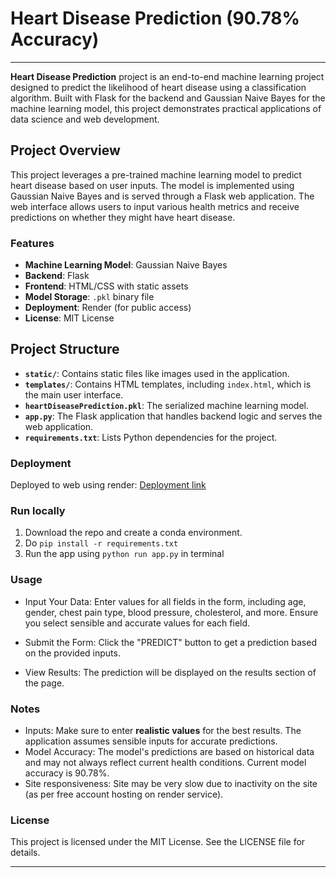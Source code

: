 # Heart Disease Prediction (90.78% Accuracy)

---  



**Heart Disease Prediction** project is an end-to-end machine learning project designed to predict the likelihood of heart disease using a classification algorithm. Built with Flask for the backend and Gaussian Naive Bayes for the machine learning model, this project demonstrates practical applications of data science and web development.

## Project Overview

This project leverages a pre-trained machine learning model to predict heart disease based on user inputs. The model is implemented using Gaussian Naive Bayes and is served through a Flask web application. The web interface allows users to input various health metrics and receive predictions on whether they might have heart disease.

### Features
- **Machine Learning Model**: Gaussian Naive Bayes
- **Backend**: Flask
- **Frontend**: HTML/CSS with static assets
- **Model Storage**: `.pkl` binary file
- **Deployment**: Render (for public access)
- **License**: MIT License

## Project Structure

- **`static/`**: Contains static files like images used in the application.
- **`templates/`**: Contains HTML templates, including `index.html`, which is the main user interface.
- **`heartDiseasePrediction.pkl`**: The serialized machine learning model.
- **`app.py`**: The Flask application that handles backend logic and serves the web application.
- **`requirements.txt`**: Lists Python dependencies for the project.

### Deployment
Deployed to web using render: [Deployment link](https://heart-disease-prediction-mcph.onrender.com/)

### Run locally
1. Download the repo and create a conda environment.
2. Do ```pip install -r requirements.txt```
3. Run the app using ```python run app.py``` in terminal

### Usage
- Input Your Data: Enter values for all fields in the form, including age, gender, chest pain type, blood pressure, cholesterol, and more. Ensure you select sensible and accurate values for each field.

- Submit the Form: Click the "PREDICT" button to get a prediction based on the provided inputs.

- View Results: The prediction will be displayed on the results section of the page.

### Notes
- Inputs: Make sure to enter **realistic values** for the best results. The application assumes sensible inputs for accurate predictions.
- Model Accuracy: The model's predictions are based on historical data and may not always reflect current health conditions. Current model accuracy is 90.78%.
- Site responsiveness: Site may be very slow due to inactivity on the site (as per free account hosting on render service).

### License
This project is licensed under the MIT License. See the LICENSE file for details.


---  


